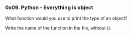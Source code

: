 ### 0x09. Python - Everything is object

What function would you use to print the type of an object?

Write the name of the function in the file, without ().